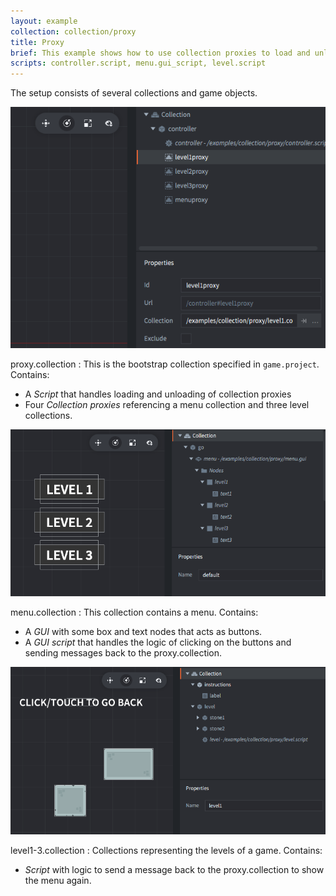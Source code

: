 ```yaml
---
layout: example
collection: collection/proxy
title: Proxy
brief: This example shows how to use collection proxies to load and unload collections.
scripts: controller.script, menu.gui_script, level.script
---
```


The setup consists of several collections and game objects.

![proxy](proxy.png)

proxy.collection
: This is the bootstrap collection specified in `game.project`. Contains:
  - A *Script* that handles loading and unloading of collection proxies
  - Four *Collection proxies* referencing a menu collection and three level collections.

![menu](menu.png)

menu.collection
: This collection contains a menu. Contains:
  - A *GUI* with some box and text nodes that acts as buttons.
  - A *GUI script* that handles the logic of clicking on the buttons and sending messages back to the proxy.collection.

![level](level.png)

level1-3.collection
: Collections representing the levels of a game. Contains:
  - *Script* with logic to send a message back to the proxy.collection to show the menu again.
